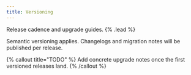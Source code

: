 ```yaml
---
title: Versioning
---
```


Release cadence and upgrade guides. {% .lead %}

Semantic versioning applies. Changelogs and migration notes will be published per release.

{% callout title="TODO" %}
Add concrete upgrade notes once the first versioned releases land.
{% /callout %}
